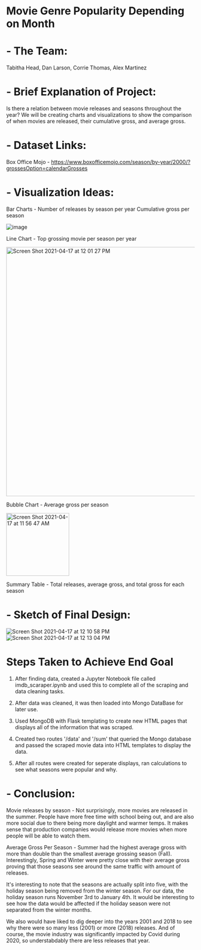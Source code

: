 # Movie Genre Popularity Depending on Month

# - The Team:

Tabitha Head, Dan Larson, Corrie Thomas, Alex Martinez

# - Brief Explanation of Project:

Is there a relation between movie releases and seasons throughout the year? We will be creating charts and visualizations to show the comparison of when movies are released, their cumulative gross, and average gross.

# - Dataset Links:
Box Office Mojo - https://www.boxofficemojo.com/season/by-year/2000/?grossesOption=calendarGrosses

# - Visualization Ideas:
Bar Charts - 
Number of releases by season per year
Cumulative gross per season

![image](https://user-images.githubusercontent.com/72418166/115118843-46094480-9f73-11eb-9185-a469fe84651d.png)

Line Chart - 
Top grossing movie per season per year

<img width="666" alt="Screen Shot 2021-04-17 at 12 01 27 PM" src="https://user-images.githubusercontent.com/72418166/115119098-aea4f100-9f74-11eb-9a90-c8d50db4156f.png">

Bubble Chart - 
Average gross per season

<img width="168" alt="Screen Shot 2021-04-17 at 11 56 47 AM" src="https://user-images.githubusercontent.com/72418166/115118970-16a70780-9f74-11eb-9c0d-bbf97ae84232.png">

Summary Table - 
Total releases, average gross, and total gross for each season

# - Sketch of Final Design:

![Screen Shot 2021-04-17 at 12 10 58 PM](https://user-images.githubusercontent.com/72418166/115119422-4c4cf000-9f76-11eb-9e13-c468e54b596b.png)
![Screen Shot 2021-04-17 at 12 13 04 PM](https://user-images.githubusercontent.com/72418166/115119450-638bdd80-9f76-11eb-830c-8b28eb746106.png)

# Steps Taken to Achieve End Goal

1. After finding data, created a Jupyter Notebook file called imdb_scaraper.ipynb and used this to complete all of the scraping and data cleaning tasks.

2. After data was cleaned, it was then loaded into Mongo DataBase for later use.

3. Used MongoDB with Flask templating to create new HTML pages that displays all of the information that was scraped.

4. Created two routes '/data' and '/sum' that queried the Mongo database and passed the scraped movie data into HTML templates to display the data.

5. After all routes were created for seperate displays, ran calculations to see what seasons were popular and why.

# - Conclusion:

Movie releases by season - Not surprisingly, more movies are released in the summer. People have more free time with school being out, and are also more social due to there being more daylight and warmer temps. It makes sense that production companies would release more movies when more people will be able to watch them.

Average Gross Per Season - Summer had the highest average gross with more than double than the smallest average grossing season (Fall). Interestingly, Spring and Winter were pretty close with their average gross proving that those seasons see around the same traffic with amount of releases.

It's interesting to note that the seasons are actually split into five, with the holiday season being removed from the winter season. For our data, the holiday season runs November 3rd to January 4th. It would be interesting to see how the data would be affected if the holiday season were not separated from the winter months.

We also would have liked to dig deeper into the years 2001 and 2018 to see why there were so many less (2001) or more (2018) releases. And of course, the movie industry was significantly impacted by Covid during 2020, so understabdably there are less releases that year. 

